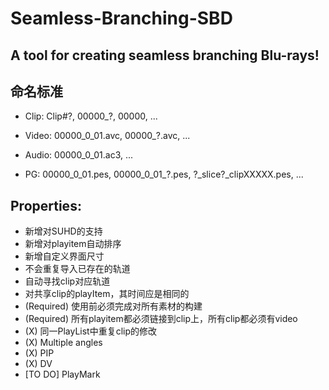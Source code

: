 # Seamless-Branching-SBD

## A tool for creating seamless branching Blu-rays!

## 命名标准
* Clip:
Clip#?, 00000_?, 00000, ...

* Video:
00000_0_01.avc, 00000_?.avc, ...

* Audio:
00000_0_01.ac3, ...

* PG:
00000_0_01.pes, 00000_0_01_?.pes, ?_slice?_clipXXXXX.pes, ...

## Properties:  
* 新增对SUHD的支持
* 新增对playitem自动排序
* 新增自定义界面尺寸
* 不会重复导入已存在的轨道  
* 自动寻找clip对应轨道  
* 对共享clip的playItem，其时间应是相同的
* (Required) 使用前必须完成对所有素材的构建
* (Required) 所有playitem都必须链接到clip上，所有clip都必须有video
* (X) 同一PlayList中重复clip的修改
* (X) Multiple angles
* (X) PIP
* (X) DV
* [TO DO] PlayMark